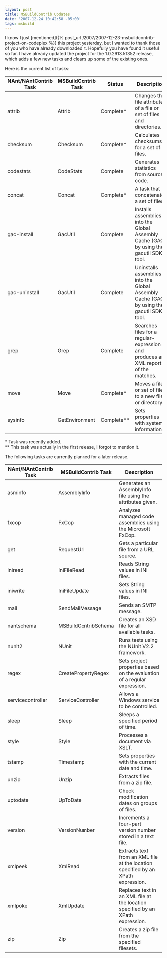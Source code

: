 ```yaml
---
layout: post
title: MSBuildContrib Updates
date: '2007-12-24 10:42:58 -05:00'
tags: msbuild
---
```


I know I just [mentioned]({% post_url /2007/2007-12-23-msbuildcontrib-project-on-codeplex %}) this project yesterday, but I wanted to thank those of you who have already downloaded it. Hopefully you have found it useful so far. I have already updated the project for the 1.0.2913.51352 release, which adds a few new tasks and cleans up some of the existing ones.

Here is the current list of tasks:

|**NAnt/NAntContrib Task**|**MSBuildContrib Task**|**Status**|**Description**|
|-------------------------|-----------------------|----------|---------------|
|attrib                   |Attrib                 |Complete\*|Changes the file attributes of a file or set of files and directories.|
|checksum                 |Checksum|Complete\*|Calculates checksums for a set of files.|
|codestats                |CodeStats|Complete|Generates statistics from source code.|
|concat|Concat|Complete\*|A task that concatenates a set of files.|
|gac-install|GacUtil|Complete|Installs assemblies into the Global Assembly Cache (GAC) by using the gacutil SDK tool.|
|gac-uninstall|GacUtil|Complete|Uninstalls assemblies into the Global Assembly Cache (GAC) by using the gacutil SDK tool.|
|grep|Grep|Complete|Searches files for a regular-expression and produces an XML report of the matches.|
|move|Move|Complete\*|Moves a file or set of files to a new file or directory.|
|sysinfo|GetEnvironment|Complete\**|Sets properties with system information.|

\* Task was recently added.      
\** This task was actually in the first release, I forgot to mention it.

The following tasks are currently planned for a later release.

|**NAnt/NAntContrib Task**|**MSBuildContrib Task**|**Description**|
|---|---|---|
|asminfo|AssemblyInfo|Generates an AssemblyInfo file using the attributes given.|
|fxcop|FxCop|Analyzes managed code assemblies using the Microsoft FxCop.|
|get|RequestUrl|Gets a particular file from a URL source.|
|iniread|IniFileRead|Reads String values in INI files.|
|iniwrite|IniFileUpdate|Sets String values in INI files.|
|mail|SendMailMessage|Sends an SMTP message.|
|nantschema|MSBuildContribSchema|Creates an XSD file for all available tasks.|
|nunit2|NUnit|Runs tests using the NUnit V2.2 framework.|
|regex|CreatePropertyRegex|Sets project properties based on the evaluation of a regular expression.|
|servicecontroller|ServiceController|Allows a Windows service to be controlled.|
|sleep|Sleep|Sleeps a specified period of time.|
|style|Style|Processes a document via XSLT.|
|tstamp|Timestamp|Sets properties with the current date and time.|
|unzip|Unzip|Extracts files from a zip file.|
|uptodate|UpToDate|Check modification dates on groups of files.|
|version|VersionNumber|Increments a four-part version number stored in a text file.|
|xmlpeek|XmlRead|Extracts text from an XML file at the location specified by an XPath expression.|
|xmlpoke|XmlUpdate|Replaces text in an XML file at the location specified by an XPath expression.|
|zip|Zip|Creates a zip file from the specified filesets.|
